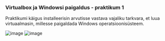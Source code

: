 ### Virtualbox ja Windowsi paigaldus - praktikum 1
Praktikumi käigus installeerisin arvutisse vastava vajaliku tarkvara, et luua virtuaalmasin, millesse paigaldada Windows operatsioonisüsteem.

![image](https://github.com/user-attachments/assets/5ea9e750-c07c-49fe-ac65-7b7412faaeb5) ![image](https://github.com/user-attachments/assets/fc624ca5-81f5-4319-8840-63b17976940a)

